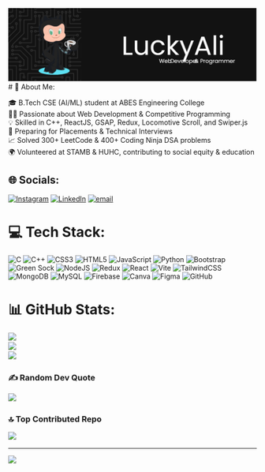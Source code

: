 <img src="https://raw.githubusercontent.com/luckyali1/luckyali1/main/Banner (2).png" alt="Lucky Ali - Full-Stack Developer | AI/ML Enthusiast" />
# 💫 About Me:

🎓 B.Tech CSE (AI/ML) student at ABES Engineering College<br>👨‍💻 Passionate about Web Development & Competitive Programming<br>💡 Skilled in C++, ReactJS, GSAP, Redux, Locomotive Scroll, and Swiper.js<br>💼 Preparing for Placements & Technical Interviews<br>📈 Solved 300+ LeetCode & 400+ Coding Ninja DSA problems<br>🌍 Volunteered at STAMB & HUHC, contributing to social equity & education<br>


## 🌐 Socials:
[![Instagram](https://img.shields.io/badge/Instagram-%23E4405F.svg?logo=Instagram&logoColor=white)](https://instagram.com/Luckyalim_) [![LinkedIn](https://img.shields.io/badge/LinkedIn-%230077B5.svg?logo=linkedin&logoColor=white)](https://linkedin.com/in/Luckyalim) [![email](https://img.shields.io/badge/Email-D14836?logo=gmail&logoColor=white)](mailto:luckyali786ashu@gmail.com) 

# 💻 Tech Stack:
![C](https://img.shields.io/badge/c-%2300599C.svg?style=for-the-badge&logo=c&logoColor=white) ![C++](https://img.shields.io/badge/c++-%2300599C.svg?style=for-the-badge&logo=c%2B%2B&logoColor=white) ![CSS3](https://img.shields.io/badge/css3-%231572B6.svg?style=for-the-badge&logo=css3&logoColor=white) ![HTML5](https://img.shields.io/badge/html5-%23E34F26.svg?style=for-the-badge&logo=html5&logoColor=white) ![JavaScript](https://img.shields.io/badge/javascript-%23323330.svg?style=for-the-badge&logo=javascript&logoColor=%23F7DF1E) ![Python](https://img.shields.io/badge/python-3670A0?style=for-the-badge&logo=python&logoColor=ffdd54) ![Bootstrap](https://img.shields.io/badge/bootstrap-%238511FA.svg?style=for-the-badge&logo=bootstrap&logoColor=white) ![Green Sock](https://img.shields.io/badge/green%20sock-88CE02?style=for-the-badge&logo=greensock&logoColor=white) ![NodeJS](https://img.shields.io/badge/node.js-6DA55F?style=for-the-badge&logo=node.js&logoColor=white) ![Redux](https://img.shields.io/badge/redux-%23593d88.svg?style=for-the-badge&logo=redux&logoColor=white) ![React](https://img.shields.io/badge/react-%2320232a.svg?style=for-the-badge&logo=react&logoColor=%2361DAFB) ![Vite](https://img.shields.io/badge/vite-%23646CFF.svg?style=for-the-badge&logo=vite&logoColor=white) ![TailwindCSS](https://img.shields.io/badge/tailwindcss-%2338B2AC.svg?style=for-the-badge&logo=tailwind-css&logoColor=white) ![MongoDB](https://img.shields.io/badge/MongoDB-%234ea94b.svg?style=for-the-badge&logo=mongodb&logoColor=white) ![MySQL](https://img.shields.io/badge/mysql-4479A1.svg?style=for-the-badge&logo=mysql&logoColor=white) ![Firebase](https://img.shields.io/badge/firebase-a08021?style=for-the-badge&logo=firebase&logoColor=ffcd34) ![Canva](https://img.shields.io/badge/Canva-%2300C4CC.svg?style=for-the-badge&logo=Canva&logoColor=white) ![Figma](https://img.shields.io/badge/figma-%23F24E1E.svg?style=for-the-badge&logo=figma&logoColor=white) ![GitHub](https://img.shields.io/badge/github-%23121011.svg?style=for-the-badge&logo=github&logoColor=white)
# 📊 GitHub Stats:
![](https://github-readme-stats.vercel.app/api?username=Luckyali1&theme=dark&hide_border=false&include_all_commits=false&count_private=false)<br/>
![](https://github-readme-streak-stats.herokuapp.com/?user=Luckyali1&theme=dark&hide_border=false)<br/>
![](https://github-readme-stats.vercel.app/api/top-langs/?username=Luckyali1&theme=dark&hide_border=false&include_all_commits=false&count_private=false&layout=compact)

### ✍️ Random Dev Quote
![](https://quotes-github-readme.vercel.app/api?type=horizontal&theme=dark)

### 🔝 Top Contributed Repo
![](https://github-contributor-stats.vercel.app/api?username=Luckyali1&limit=5&theme=dark&combine_all_yearly_contributions=true)

---
[![](https://visitcount.itsvg.in/api?id=Luckyali1&icon=0&color=0)](https://visitcount.itsvg.in)

<!-- Proudly created with GPRM ( https://gprm.itsvg.in ) -->
